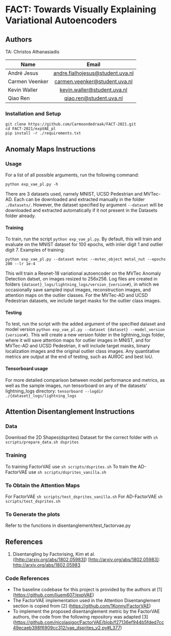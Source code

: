 # FACT: Towards Visually Explaining Variational Autoencoders

## Authors
TA: Christos Athanasiadis

| Name           | Email                            |
|----------------|:-------------------------:       |
| André Jesus    | andre.fialhojesus@student.uva.nl |
| Carmen Veenker | carmen.veenker@student.uva.nl    |
| Kevin Waller   | kevin.waller@student.uva.nl      |
| Qiao Ren       | qiao.ren@student.uva.nl          |


### Installation and Setup

```
git clone https://github.com/Carmoondedraak/FACT-2021.git
cd FACT-2021/expVAE_pl
pip install -r ./requirements.txt
```

## Anomaly Maps Instructions
### Usage
For a list of all possible arguments, run the following command:
```
python exp_vae_pl.py -h
```
There are 3 datasets used, namely MNIST, UCSD Pedestrian and MVTec-AD. Each can be downloaded and extracted manually in the folder ```./Datasets/```. However, the dataset specified by argument ```--dataset``` will be downloaded and extracted automatically if it not present in the Datasets folder already.
#### Training
To train, run the script ```python exp_vae_pl.py```. By default, this will train and evaluate on the MNIST dataset for 100 epochs, with inlier digit 1 and outlier digit 7.
Examples of training:
```
python exp_vae_pl.py --dataset mvtec --mvtec_object metal_nut --epochs 200 --lr 1e-4
```
This will train a Resnet-18 variational autoencoder on the MVTec Anomaly Detection datset, on images resized to 256x256. Log files are created in folders ```{dataset}_logs/lightning_logs/version_{version#}```, in which we occasionally save sampled input images, reconstruction images, and attention maps on the outlier classes. For the MVTec-AD and UCSD Pedestrian datasets, we include target masks for the outlier class images.

#### Testing
To test, run the script with the added argument of the specified dataset and model version ```python exp_vae_pl.py --dataset {dataset} --model_version {version#}```. This will create a new version folder in the lightning_logs folder, where it will save attention maps for outlier images in MNIST, and for MVTec-AD and UCSD Pedestrian, it will include target masks, binary localization images and the original outlier class images. Any quantitative metrics are output at the end of testing, such as AUROC and best IoU.

#### Tensorboard usage
For more detailed comparison between model performance and metrics, as well as the sample images, run tensorboard on any of the datasets' lightning_logs directory:
```tensorboard --logdir ./{dataset}_logs/lightning_logs```

## Attention Disentanglement Instructions
### Data 
Download the 2D Shapes(dsprites) Dataset for the correct folder with ``` sh scripts/prepare_data.sh dsprites ```
### Training
To training FactorVAE use ``` sh scripts/dsprites.sh ```
To train the AD-FactorVAE use ``` sh scripts/dsprites_vanilla.sh ```

### To Obtain the Attention Maps
For FactorVAE ``` sh scripts/test_dsprites_vanilla.sh ```
For AD-FactorVAE ``` sh scripts/test_dsprites.sh ```

### To Generate the plots
Refer to the functions in disentanglement/test_factorvae.py

## References

1. Disentangling by Factorising, Kim et al.([http://arxiv.org/abs/1802.05983])
[http://arxiv.org/abs/1802.05983]: http://arxiv.org/abs/1802.05983

### Code References
* The baseline codebase for this project is provided by the authors at [1] (https://github.com/liuem607/expVAE)
* The FactorVAE implementation used in the Attention Disentanglement section is copied from [2] (https://github.com/1Konny/FactorVAE)
* To implement the proposed disentanglement metric by the FactorVAE authors, the code from the following repository was adapted [3] (https://github.com/nicolasigor/FactorVAE/blob/f27136ef944b5fded7cc49ecaeb398f6909cc312/vae_dsprites_v2.py#L377)

